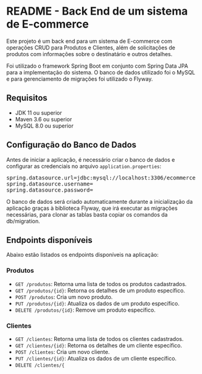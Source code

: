 <!DOCTYPE html>
<html>
  <head>
    <meta charset="UTF-8">
  </head>
  <body>
    <h1>README - Back End de um sistema de E-commerce</h1>
    <p>Este projeto é um back end para um sistema de E-commerce com operações CRUD para Produtos e Clientes, além de solicitações de produtos com informações sobre o destinatário e outros detalhes.</p>

<p>Foi utilizado o framework Spring Boot em conjunto com Spring Data JPA para a implementação do sistema. O banco de dados utilizado foi o MySQL e para gerenciamento de migrações foi utilizado o Flyway.</p>

<h2>Requisitos</h2>

<ul>
  <li>JDK 11 ou superior</li>
  <li>Maven 3.6 ou superior</li>
  <li>MySQL 8.0 ou superior</li>
</ul>

<h2>Configuração do Banco de Dados</h2>

<p>Antes de iniciar a aplicação, é necessário criar o banco de dados e configurar as credenciais no arquivo <code>application.properties</code>:</p>

<pre>
spring.datasource.url=jdbc:mysql://localhost:3306/ecommerce
spring.datasource.username=<seu_username>
spring.datasource.password=<sua_senha>
</pre>

<p>O banco de dados será criado automaticamente durante a inicialização da aplicação graças à biblioteca Flyway, que irá executar as migrações necessárias, para clonar as tablas basta copiar os comandos da db/migration.</p>

<h2>Endpoints disponíveis</h2>

<p>Abaixo estão listados os endpoints disponíveis na aplicação:</p>

<h3>Produtos</h3>

<ul>
  <li><code>GET /produtos</code>: Retorna uma lista de todos os produtos cadastrados.</li>
  <li><code>GET /produtos/{id}</code>: Retorna os detalhes de um produto específico.</li>
  <li><code>POST /produtos</code>: Cria um novo produto.</li>
  <li><code>PUT /produtos/{id}</code>: Atualiza os dados de um produto específico.</li>
  <li><code>DELETE /produtos/{id}</code>: Remove um produto específico.</li>
</ul>

<h3>Clientes</h3>

<ul>
  <li><code>GET /clientes</code>: Retorna uma lista de todos os clientes cadastrados.</li>
  <li><code>GET /clientes/{id}</code>: Retorna os detalhes de um cliente específico.</li>
  <li><code>POST /clientes</code>: Cria um novo cliente.</li>
  <li><code>PUT /clientes/{id}</code>: Atualiza os dados de um cliente específico.</li>
  <li><code>DELETE /clientes/{




